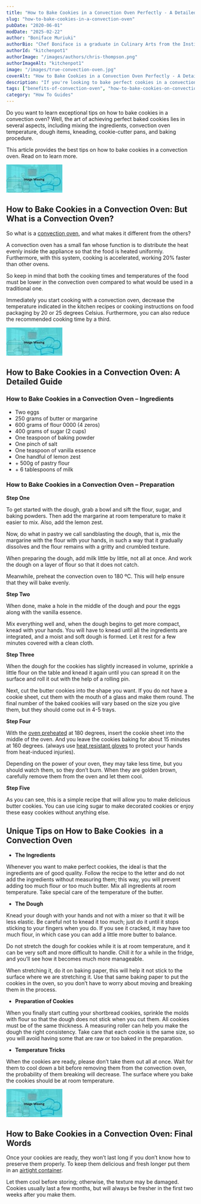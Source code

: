 ```yaml
---
title: "How to Bake Cookies in a Convection Oven Perfectly - A Detailed Guide"
slug: "how-to-bake-cookies-in-a-convection-oven"
pubDate: "2020-06-01"
modDate: "2025-02-22"
author: "Boniface Muriuki"
authorBio: "Chef Boniface is a graduate in Culinary Arts from the Institute of Culinary Education, New York. He has worked in several restaurants and is currently the Head Chef at Cavali Restaurant. He has excelled in developing unique recipes and influencing the menu at the restaurant. He prides himself in sharing his knowledge at thekitchenpot.com where he writes about the best cookware for various recipes.."
authorId: "kitchenpot1"
authorImage: "/images/authors/chris-thompson.png"
authorImageAlt: "kitchenpot1"
image: "/images/true-convection-oven.jpg"
coverAlt: "How to Bake Cookies in a Convection Oven Perfectly - A Detailed Guide"
description: "If you're looking to bake perfect cookies in a convection oven, this article offers valuable tips on achieving the best results. From preparing the ingredients to baking the cookies at the right temperature, each step is essential for a successful outcome. Remember to follow"
tags: ["benefits-of-convection-oven", "how-to-bake-cookies-on-convection-oven"]
category: "How To Guides"
---
```


Do you want to learn exceptional tips on how to bake cookies in a convection oven? Well, the art of achieving perfect baked cookies lies in several aspects, including mixing the ingredients, convection oven temperature, dough items, kneading, cookie-cutter pans, and baking procedure.

This article provides the best tips on how to bake cookies in a convection oven. Read on to learn more.

![How to Bake Cookies in a Convection Oven](images/portablegasgrill.jpg)

## **How to Bake Cookies in a Convection Oven: But What is a Convection Oven?**

So what is a [convection oven](https://en.wikipedia.org/wiki/Convection_oven), and what makes it different from the others? 

A convection oven has a small fan whose function is to distribute the heat evenly inside the appliance so that the food is heated uniformly. Furthermore, with this system, cooking is accelerated, working 20% faster than other ovens.

So keep in mind that both the cooking times and temperatures of the food must be lower in the convection oven compared to what would be used in a traditional one. 

Immediately you start cooking with a convection oven, decrease the temperature indicated in the kitchen recipes or cooking instructions on food packaging by 20 or 25 degrees Celsius. Furthermore, you can also reduce the recommended cooking time by a third.

![How to Bake Cookies ](images/portablegasgrill.jpg)

## How to Bake Cookies in a Convection Oven: A Detailed Guide

### **How to Bake Cookies in a Convection Oven – Ingredients**

-   Two eggs
-   250 grams of butter or margarine
-   600 grams of flour 0000 (4 zeros)
-   400 grams of sugar (2 cups)
-   One teaspoon of baking powder
-   One pinch of salt
-   One teaspoon of vanilla essence 
-   One handful of lemon zest
-   \+ 500g of pastry flour
-   \+ 6 tablespoons of milk

### **How to Bake Cookies in a Convection Oven – Preparation**

**Step One**

To get started with the dough, grab a bowl and sift the flour, sugar, and baking powders. Then add the margarine at room temperature to make it easier to mix. Also, add the lemon zest.

Now, do what in pastry we call sandblasting the dough, that is, mix the margarine with the flour with your hands, in such a way that it gradually dissolves and the flour remains with a gritty and crumbled texture. 

When preparing the dough, add milk little by little, not all at once. And work the dough on a layer of flour so that it does not catch.

Meanwhile, preheat the convection oven to 180 ºC. This will help ensure that they will bake evenly.

**Step Two**

When done, make a hole in the middle of the dough and pour the eggs along with the vanilla essence.

Mix everything well and, when the dough begins to get more compact, knead with your hands. You will have to knead until all the ingredients are integrated, and a moist and soft dough is formed. Let it rest for a few minutes covered with a clean cloth.

**Step Three**

When the dough for the cookies has slightly increased in volume, sprinkle a little flour on the table and knead it again until you can spread it on the surface and roll it out with the help of a rolling pin.

Next, cut the butter cookies into the shape you want. If you do not have a cookie sheet, cut them with the mouth of a glass and make them round. The final number of the baked cookies will vary based on the size you give them, but they should come out in 4-5 trays.

**Step Four**

With the [oven preheated](https://www.thekitchn.com/whats-a-convection-oven-and-when-do-i-use-it-appliance-guides-from-the-kitchen-216549) at 180 degrees, insert the cookie sheet into the middle of the oven. And you leave the cookies baking for about 15 minutes at 160 degrees. (always use [heat resistant gloves](https://thekitchenpot.com/blog/10-best-heat-resistant-gloves-for-cooking//) to protect your hands from heat-induced injuries).

Depending on the power of your oven, they may take less time, but you should watch them, so they don’t burn. When they are golden brown, carefully remove them from the oven and let them cool.

**Step Five**

As you can see, this is a simple recipe that will allow you to make delicious butter cookies. You can use icing sugar to make decorated cookies or enjoy these easy cookies without anything else. 

## **Unique Tips on How to Bake Cookies  in a Convection Oven**

-   **The Ingredients**

Whenever you want to make perfect cookies, the ideal is that the ingredients are of good quality. Follow the recipe to the letter and do not add the ingredients without measuring them; this way, you will prevent adding too much flour or too much butter. Mix all ingredients at room temperature. Take special care of the temperature of the butter.

-   **The Dough**

Knead your dough with your hands and not with a mixer so that it will be less elastic. Be careful not to knead it too much; just do it until it stops sticking to your fingers when you do. If you see it cracked, it may have too much flour, in which case you can add a little more butter to balance.

Do not stretch the dough for cookies while it is at room temperature, and it can be very soft and more difficult to handle. Chill it for a while in the fridge, and you’ll see how it becomes much more manageable. 

When stretching it, do it on baking paper, this will help it not stick to the surface where we are stretching it. Use that same baking paper to put the cookies in the oven, so you don’t have to worry about moving and breaking them in the process.

-   **Preparation of Cookies**

When you finally start cutting your shortbread cookies, sprinkle the molds with flour so that the dough does not stick when you cut them. All cookies must be of the same thickness. A measuring roller can help you make the dough the right consistency. Take care that each cookie is the same size, so you will avoid having some that are raw or too baked in the preparation.

-   **Temperature Tricks**

When the cookies are ready, please don’t take them out all at once. Wait for them to cool down a bit before removing them from the convection oven, the probability of them breaking will decrease. The surface where you bake the cookies should be at room temperature.

![](images/portablegasgrill.jpg)

## **How to Bake Cookies in a Convection Oven: Final Words**

Once your cookies are ready, they won’t last long if you don’t know how to preserve them properly. To keep them delicious and fresh longer put them in an [airtight container](https://thekitchenpot.com/blog/how-to-organize-pots-and-pans//). 

Let them cool before storing; otherwise, the texture may be damaged. Cookies usually last a few months, but will always be fresher in the first two weeks after you make them.